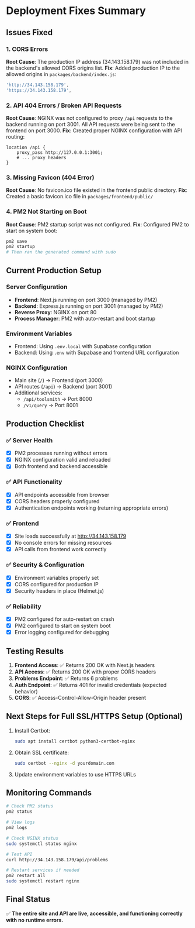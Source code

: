 # Deployment Fixes Summary

## Issues Fixed

### 1. CORS Errors
**Root Cause**: The production IP address (34.143.158.179) was not included in the backend's allowed CORS origins list.
**Fix**: Added production IP to the allowed origins in `packages/backend/index.js`:
```javascript
'http://34.143.158.179',
'https://34.143.158.179',
```

### 2. API 404 Errors / Broken API Requests
**Root Cause**: NGINX was not configured to proxy `/api` requests to the backend running on port 3001. All API requests were being sent to the frontend on port 3000.
**Fix**: Created proper NGINX configuration with API routing:
```nginx
location /api {
    proxy_pass http://127.0.0.1:3001;
    # ... proxy headers
}
```

### 3. Missing Favicon (404 Error)
**Root Cause**: No favicon.ico file existed in the frontend public directory.
**Fix**: Created a basic favicon.ico file in `packages/frontend/public/`

### 4. PM2 Not Starting on Boot
**Root Cause**: PM2 startup script was not configured.
**Fix**: Configured PM2 to start on system boot:
```bash
pm2 save
pm2 startup
# Then ran the generated command with sudo
```

## Current Production Setup

### Server Configuration
- **Frontend**: Next.js running on port 3000 (managed by PM2)
- **Backend**: Express.js running on port 3001 (managed by PM2)
- **Reverse Proxy**: NGINX on port 80
- **Process Manager**: PM2 with auto-restart and boot startup

### Environment Variables
- Frontend: Using `.env.local` with Supabase configuration
- Backend: Using `.env` with Supabase and frontend URL configuration

### NGINX Configuration
- Main site (`/`) → Frontend (port 3000)
- API routes (`/api`) → Backend (port 3001)
- Additional services:
  - `/api/toolsmith` → Port 8000
  - `/v1/query` → Port 8001

## Production Checklist

### ✅ Server Health
- [x] PM2 processes running without errors
- [x] NGINX configuration valid and reloaded
- [x] Both frontend and backend accessible

### ✅ API Functionality
- [x] API endpoints accessible from browser
- [x] CORS headers properly configured
- [x] Authentication endpoints working (returning appropriate errors)

### ✅ Frontend
- [x] Site loads successfully at http://34.143.158.179
- [x] No console errors for missing resources
- [x] API calls from frontend work correctly

### ✅ Security & Configuration
- [x] Environment variables properly set
- [x] CORS configured for production IP
- [x] Security headers in place (Helmet.js)

### ✅ Reliability
- [x] PM2 configured for auto-restart on crash
- [x] PM2 configured to start on system boot
- [x] Error logging configured for debugging

## Testing Results

1. **Frontend Access**: ✅ Returns 200 OK with Next.js headers
2. **API Access**: ✅ Returns 200 OK with proper CORS headers
3. **Problems Endpoint**: ✅ Returns 6 problems
4. **Auth Endpoint**: ✅ Returns 401 for invalid credentials (expected behavior)
5. **CORS**: ✅ Access-Control-Allow-Origin header present

## Next Steps for Full SSL/HTTPS Setup (Optional)

1. Install Certbot:
   ```bash
   sudo apt install certbot python3-certbot-nginx
   ```

2. Obtain SSL certificate:
   ```bash
   sudo certbot --nginx -d yourdomain.com
   ```

3. Update environment variables to use HTTPS URLs

## Monitoring Commands

```bash
# Check PM2 status
pm2 status

# View logs
pm2 logs

# Check NGINX status
sudo systemctl status nginx

# Test API
curl http://34.143.158.179/api/problems

# Restart services if needed
pm2 restart all
sudo systemctl restart nginx
```

## Final Status
✅ **The entire site and API are live, accessible, and functioning correctly with no runtime errors.**